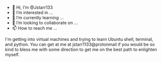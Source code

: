 - 👋 Hi, I’m @Jstarr133
- 👀 I’m interested in ...
- 🌱 I’m currently learning ...
- 💞️ I’m looking to collaborate on ...
- 📫 How to reach me ...

<!---
Jstarr133/Jstarr133 is a ✨ special ✨ repository because its `README.md` (this file) appears on your GitHub profile.
You can click the Preview link to take a look at your changes.
--->I'm getting into virtual machines and trying to learn Ubuntu shell, terminal, and python. You can get at me at jstarr1133@protonmail if you would be so kind to bless me with some direction to get me on the best path to enlighten myself.
